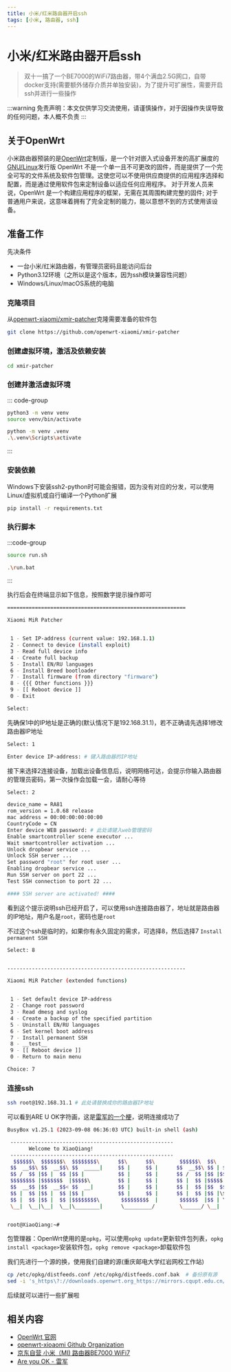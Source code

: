 ```yaml
---
title: 小米/红米路由器开启ssh
tags: [小米, 路由器, ssh]
---
```


# 小米/红米路由器开启ssh

> 双十一搞了一个BE7000的WiFi7路由器，带4个满血2.5G网口，自带docker支持(需要额外储存介质并单独安装)，为了提升可扩展性，需要开启ssh并进行一些操作

:::warning
免责声明：本文仅供学习交流使用，请谨慎操作，对于因操作失误导致的任何问题，本人概不负责
:::

## 关于OpenWrt
小米路由器预装的是[OpenWrt](https://openwrt.org/)定制版，是一个针对嵌入式设备开发的高扩展度的[GNU/Linux](https://www.linux.org/)发行版
OpenWrt 不是一个单一且不可更改的固件，而是提供了一个完全可写的文件系统及软件包管理。这使您可以不使用供应商提供的应用程序选择和配置，而是通过使用软件包来定制设备以适应任何应用程序。
对于开发人员来说，OpenWrt 是一个构建应用程序的框架，无需在其周围构建完整的固件; 对于普通用户来说，这意味着拥有了完全定制的能力，能以意想不到的方式使用该设备。

## 准备工作
先决条件

- 一台小米/红米路由器，有管理员密码且能访问后台
- Python3.12环境（之所以是这个版本，因为ssh模块兼容性问题）
- Windows/Linux/macOS系统的电脑

### 克隆项目
从[openwrt-xiaomi/xmir-patcher](https://github.com/openwrt-xiaomi/xmir-patcher)克隆需要准备的软件包
```bash
git clone https://github.com/openwrt-xiaomi/xmir-patcher
```

### 创建虚拟环境，激活及依赖安装
```bash
cd xmir-patcher

```
### 创建并激活虚拟环境
::: code-group
```sh [Linux/macOS]
python3 -m venv venv
source venv/bin/activate
```

```sh [Windows]
python -m venv .venv
.\.venv\Scripts\activate
```
:::

### 安装依赖
Windows下安装ssh2-python时可能会报错，因为没有对应的分发，可以使用Linux/虚拟机或自行编译一个Python扩展
```bash
pip install -r requirements.txt
```

### 执行脚本
:::code-group
```sh [Linux/macOS]
source run.sh
```

```sh [Windows]
.\run.bat
```
:::

执行后会在终端显示如下信息，按照数字提示操作即可

```bash
==========================================================

Xiaomi MiR Patcher


 1 - Set IP-address (current value: 192.168.1.1)
 2 - Connect to device (install exploit)
 3 - Read full device info
 4 - Create full backup
 5 - Install EN/RU languages
 6 - Install Breed bootloader
 7 - Install firmware (from directory "firmware")
 8 - {{{ Other functions }}}
 9 - [[ Reboot device ]]
 0 - Exit

Select:
```

先确保1中的IP地址是正确的(默认情况下是192.168.31.1)，若不正确请先选择1修改路由器IP地址

```bash
Select: 1

Enter device IP-address: # 键入路由器的IP地址
```

接下来选择2连接设备，加载出设备信息后，说明网络可达，会提示你输入路由器的管理员密码，第一次操作会加载一会，请耐心等待

```bash
Select: 2

device_name = RA81
rom_version = 1.0.68 release
mac address = 00:00:00:00:00:00
CountryCode = CN
Enter device WEB password: # 此处请键入web管理密码
Enable smartcontroller scene executor ...
Wait smartcontroller activation ...
Unlock dropbear service ...
Unlock SSH server ...
Set password "root" for root user ...
Enabling dropbear service ...
Run SSH server on port 22 ...
Test SSH connection to port 22 ...

#### SSH server are activated! ####
```

看到这个提示说明ssh已经开启了，可以使用ssh连接路由器了，地址就是路由器的IP地址，用户名是`root`，密码也是`root`

不过这个ssh是临时的，如果你有永久固定的需求，可选择8，然后选择7 `Install permanent SSH`

```bash
Select: 8


----------------------------------------------------------

Xiaomi MiR Patcher (extended functions)


 1 - Set default device IP-address
 2 - Change root password
 3 - Read dmesg and syslog
 4 - Create a backup of the specified partition
 5 - Uninstall EN/RU languages
 6 - Set kernel boot address
 7 - Install permanent SSH
 8 - __test__
 9 - [[ Reboot device ]]
 0 - Return to main menu

Choice: 7
```

### 连接ssh

```bash
ssh root@192.168.31.1 # 此处请替换成你的路由器IP地址
```
可以看到ARE U OK字符画，这是[雷军的一个梗](https://www.bilibili.com/video/BV1es411D7sW)，说明连接成功了
```bash
BusyBox v1.25.1 (2023-09-08 06:36:03 UTC) built-in shell (ash)

 -----------------------------------------------------
       Welcome to XiaoQiang!
 -----------------------------------------------------
  $$$$$$\  $$$$$$$\  $$$$$$$$\      $$\      $$\        $$$$$$\  $$\   $$\
 $$  __$$\ $$  __$$\ $$  _____|     $$ |     $$ |      $$  __$$\ $$ | $$  |
 $$ /  $$ |$$ |  $$ |$$ |           $$ |     $$ |      $$ /  $$ |$$ |$$  /
 $$$$$$$$ |$$$$$$$  |$$$$$\         $$ |     $$ |      $$ |  $$ |$$$$$  /
 $$  __$$ |$$  __$$< $$  __|        $$ |     $$ |      $$ |  $$ |$$  $$<
 $$ |  $$ |$$ |  $$ |$$ |           $$ |     $$ |      $$ |  $$ |$$ |\$$\
 $$ |  $$ |$$ |  $$ |$$$$$$$$\       $$$$$$$$$  |       $$$$$$  |$$ | \$$\
 \__|  \__|\__|  \__|\________|      \_________/        \______/ \__|  \__|


root@XiaoQiang:~#
```
包管理器：OpenWrt使用的是`opkg`，可以使用`opkg update`更新软件包列表，`opkg install <package>`安装软件包，`opkg remove <package>`卸载软件包

我们先进行一个源的换，使用我们自建的源(重庆邮电大学红岩网校工作站)
```bash
cp /etc/opkg/distfeeds.conf /etc/opkg/distfeeds.conf.bak  # 备份原有源
sed -i 's_https\?://downloads.openwrt.org_https://mirrors.cqupt.edu.cn/openwrt_' /etc/opkg/distfeeds.conf # 替换为我们的源
```
后续就可以进行一些扩展啦

## 相关内容
- [OpenWrt 官网](https://openwrt.org/)
- [openwrt-xioaomi Github Organization](https://github.com/openwrt-xiaomi)
- [京东自营 小米（MI) 路由器BE7000 WiFi7](https://item.jd.com/100058107885.html)
- [Are you OK - 雷军](https://www.bilibili.com/video/BV1es411D7sW)